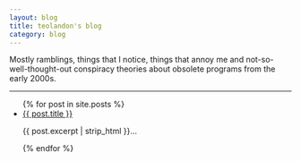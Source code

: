 ```yaml
---
layout: blog
title: teolandon's blog
category: blog
---
```


Mostly ramblings, things that I notice, things that annoy me and
not-so-well-thought-out conspiracy theories about obsolete programs from the
early 2000s.

<hr>

<div class="blog-div">
  <ul class="blog-list">
    {% for post in site.posts %}
      <li class="blog-entry">
        <a href="{{ post.url }}">
          <div class="blog-title">{{ post.title }}</div>
        </a>
        <div class="post-excerpt">
          <p>
            {{ post.excerpt | strip_html }}...
          </p>
        </div>
      </li>
    {% endfor %}
  </ul>
</div>
